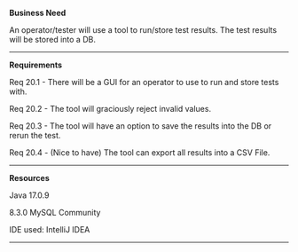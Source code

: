 **Business Need**

An operator/tester will use a tool to run/store test results. The test results will be stored into a DB.

*************
**Requirements**

Req 20.1 - There will be a GUI for an operator to use to run and store tests with.

Req 20.2 - The tool will graciously reject invalid values.

Req 20.3 - The tool will have an option to save the results into the DB or rerun the test.

Req 20.4 - (Nice to have) The tool can export all results into a CSV File.

*************

**Resources**

Java 17.0.9

8.3.0 MySQL Community

IDE used: IntelliJ IDEA
*************
